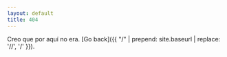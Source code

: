 ```yaml
---
layout: default
title: 404
---
```


Creo que por aquí no era. [Go back]({{ "/" | prepend: site.baseurl | replace: '//', '/' }}).
